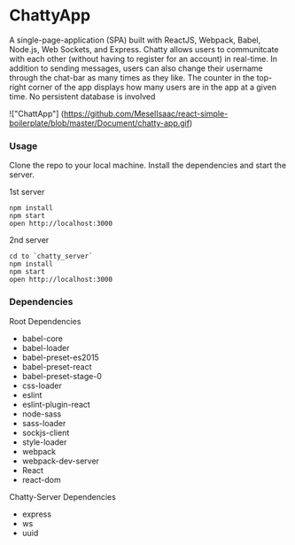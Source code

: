 ChattyApp
=====================

A single-page-application (SPA) built with ReactJS, Webpack, Babel, Node.js, Web Sockets, and Express. Chatty allows users to communitcate with each other (without having to register for an account) in real-time. In addition to sending messages, users can also change their username through the chat-bar as many times as they like. The counter in the top-right corner of the app displays how many users are in the app at a given time. No persistent database is involved

!["ChattApp"] (https://github.com/MeselIsaac/react-simple-boilerplate/blob/master/Document/chatty-app.gif)
### Usage
Clone the repo to your local machine. Install the dependencies and start the server.

1st server

```
npm install
npm start
open http://localhost:3000
```
2nd server

```
cd to `chatty_server`
npm install
npm start
open http://localhost:3000
```

### Dependencies

Root Dependencies 
* babel-core
* babel-loader
* babel-preset-es2015
* babel-preset-react
* babel-preset-stage-0
* css-loader
* eslint
* eslint-plugin-react
* node-sass
* sass-loader
* sockjs-client
* style-loader
* webpack
* webpack-dev-server
* React
* react-dom

Chatty-Server Dependencies
* express
* ws
* uuid

